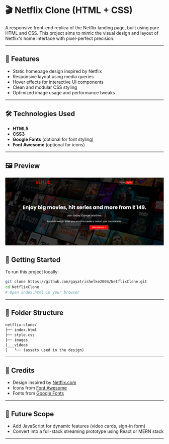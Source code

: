
# 🎬 Netflix Clone (HTML + CSS)

A responsive front-end replica of the Netflix landing page, built using pure HTML and CSS. This project aims to mimic the visual design and layout of Netflix's home interface with pixel-perfect precision.

---

## 📌 Features

- Static homepage design inspired by Netflix
- Responsive layout using media queries
- Hover effects for interactive UI components
- Clean and modular CSS styling
- Optimized image usage and performance tweaks

---

## 🛠️ Technologies Used

- **HTML5**
- **CSS3**
- **Google Fonts** (optional for font styling)
- **Font Awesome** (optional for icons)

---

## 🖼️ Preview

![Homepage Preview](result/Screenshot%202025-07-29%20001304.png)


## 🚀 Getting Started

To run this project locally:

```bash
git clone https://github.com/gayatrishelke2004/NetflixClone.git
cd NetflixClone
# Open index.html in your browser
```

---

## 📂 Folder Structure

```plaintext
netflix-clone/
├── index.html
├── style.css
├── images
|___videos
│   └── (assets used in the design)
```

---

## 📣 Credits

- Design inspired by [Netflix.com](https://www.netflix.com)
- Icons from [Font Awesome](https://fontawesome.com)
- Fonts from [Google Fonts](https://fonts.google.com)

---

## 🎯 Future Scope

- Add JavaScript for dynamic features (video cards, sign-in form)
- Convert into a full-stack streaming prototype using React or MERN stack

---


